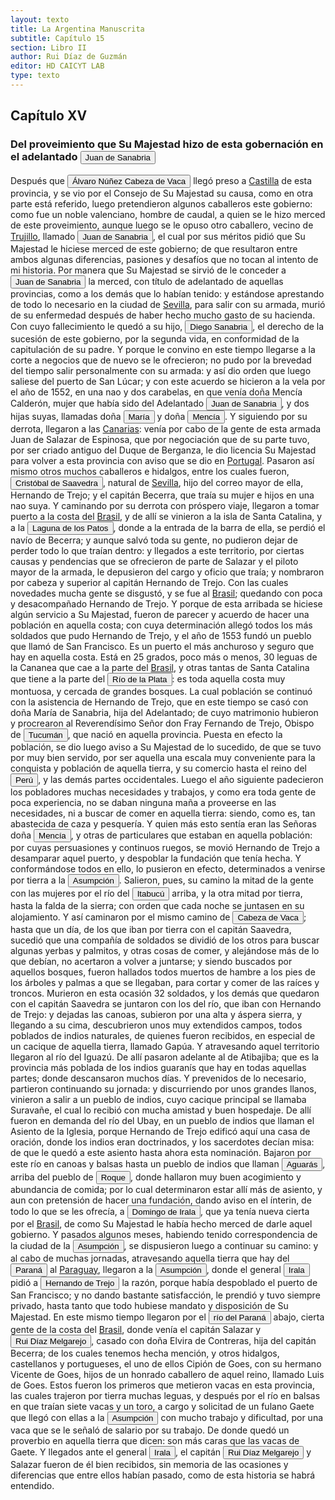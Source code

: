 ```yaml
---
layout: texto
title: La Argentina Manuscrita
subtitle: Capítulo 15
section: Libro II
author: Rui Díaz de Guzmán
editor: HD CAICYT LAB
type: texto
---
```


## Capítulo XV

### Del proveimiento que Su Majestad hizo de esta gobernación en el adelantado <button class="balloon" data-balloon-pos="up" data-balloon-length="large" data-balloon="Vecino de Trujillo; es nombrado Adelantado de estas provincias: muere en Sevilla, mientras se preparaba a pasar a América.">Juan de Sanabria</button>


Después que <button class="balloon" data-balloon-pos="up" data-balloon-length="large" data-balloon="Álvar Nuñez Cabeza de Vaca.">Álvaro Núñez Cabeza de Vaca</button> llegó preso a <a href="https://recogito.pelagios.org/document/wzqxhk0h3vpikm/part/1/edit#193a1d89-48d1-4019-be38-ed5649dba8f2" target="_blank">Castilla</a> de esta provincia, y se vio por el Consejo de Su Majestad su causa, como en otra parte está referido, luego pretendieron algunos caballeros este gobierno: como fue un noble valenciano, hombre de caudal, a quien se le hizo merced de este proveimiento, aunque luego se le opuso otro caballero, vecino de <a href="https://recogito.pelagios.org/document/wzqxhk0h3vpikm/part/1/edit#fa6b8673-0b82-44a8-9f02-624bdbc3c591" target="_blank">Trujillo</a>, llamado <button class="balloon" data-balloon-pos="up" data-balloon-length="large" data-balloon="Vecino de Trujillo; es nombrado Adelantado de estas provincias: muere en Sevilla, mientras se preparaba a pasar a América.">Juan de Sanabria</button>, el cual por sus méritos pidió que Su Majestad le hiciese merced de este gobierno; de que resultaron entre ambos algunas diferencias, pasiones y desafíos que no tocan al intento de mi historia. Por manera que Su Majestad se sirvió de le conceder a <button class="balloon" data-balloon-pos="up" data-balloon-length="large" data-balloon="Vecino de Trujillo; es nombrado Adelantado de estas provincias: muere en Sevilla, mientras se preparaba a pasar a América.">Juan de Sanabria</button> la merced, con título de adelantado de aquellas provincias, como a los demás que lo habían tenido: y estándose aprestando de todo lo necesario en la ciudad de <a href="https://recogito.pelagios.org/document/wzqxhk0h3vpikm/part/1/edit#603e8607-9a19-46e1-98a9-4c8caf8f3918" target="_blank">Sevilla</a>, para salir con su armada, murió de su enfermedad después de haber hecho mucho gasto de su hacienda. Con cuyo fallecimiento le quedó a su hijo, <button class="balloon" data-balloon-pos="up" data-balloon-length="large" data-balloon="Hijo de Juan de Sanabria; es nombrado para reemplazarle.">Diego Sanabria</button>, el derecho de la sucesión de este gobierno, por la segunda vida, en conformidad de la capitulación de su padre. Y porque le convino en este tiempo llegarse a la corte a negocios que de nuevo se le ofrecieron; no pudo por la brevedad del tiempo salir personalmente con su armada: y así dio orden que luego saliese del puerto de San Lúcar; y con este acuerdo se hicieron a la vela por el año de 1552, en una nao y dos carabelas, en que venía doña Mencía Calderón, mujer que había sido del Adelantado <button class="balloon" data-balloon-pos="up" data-balloon-length="large" data-balloon="Vecino de Trujillo; es nombrado Adelantado de estas provincias: muere en Sevilla, mientras se preparaba a pasar a América.">Juan de Sanabria</button>, y dos hijas suyas, llamadas doña <button class="balloon" data-balloon-pos="up" data-balloon-length="large" data-balloon="Sanabria (María y Mencía). Hijas del Adelantado Juan de Sanabria, pasan con su madre a América. Llegan a la laguna de los Patos. María casa con Hernando del Trejo, y es madre de Hernando, Obispo del Tucumán">María</button> y doña <button class="balloon" data-balloon-pos="up" data-balloon-length="large" data-balloon="Sanabria (María y Mencía). Hijas del Adelantado Juan de Sanabria, pasan con su madre a América. Llegan a la laguna de los Patos. María casa con Hernando del Trejo, y es madre de Hernando, Obispo del Tucumán">Mencía</button>. Y siguiendo por su derrota, llegaron a las <a href="https://recogito.pelagios.org/document/wzqxhk0h3vpikm/part/1/edit#e66050ab-1e72-45c8-af4f-878ad50db417" target="_blank">Canarias</a>: venía por cabo de la gente de esta armada Juan de Salazar de Espinosa, que por negociación que de su parte tuvo, por ser criado antiguo del Duque de Berganza, le dio licencia Su Majestad para volver a esta provincia con aviso que se dio en <a href="https://recogito.pelagios.org/document/wzqxhk0h3vpikm/part/1/edit#8b5ca8b6-f8fe-489d-907f-c2f16bda0e4b" target="_blank">Portugal</a>. Pasaron así mismo otros muchos caballeros e hidalgos, entre los cuales fueron, <button class="balloon" data-balloon-pos="up" data-balloon-length="large" data-balloon="Natural de Sevilla; hijo del correo mayor de aquella ciudad; pasa a América en la armada de Sanabria. Acompaña al Gobernador Vergara al Perú, con su mujer e hijos.">Cristóbal de Saavedra</button>, natural de <a href="https://recogito.pelagios.org/document/wzqxhk0h3vpikm/part/1/edit#631fecad-76b2-4e59-92ac-13016875e893" target="_blank">Sevilla</a>, hijo del correo mayor de ella, Hernando de Trejo; y el capitán Becerra, que traía su mujer e hijos en una nao suya. Y caminando por su derrota con próspero viaje, llegaron a tomar puerto a la costa del <a href="https://recogito.pelagios.org/document/wzqxhk0h3vpikm/part/1/edit#e550ec31-c0d3-4865-b9e5-0649e33f7628" target="_blank">Brasil</a>, y de allí se vinieron a la isla de Santa Catalina, y a la <button class="balloon" data-balloon-pos="up" data-balloon-length="large" data-balloon="Puede referir a la logoa do Imaruí en Santa Catalina, muy próximo a la isla.">Laguna de los Patos</button>, donde a la entrada de la barra de ella, se perdió el navío de Becerra; y aunque salvó toda su gente, no pudieron dejar de perder todo lo que traían dentro: y llegados a este territorio, por ciertas causas y pendencias que se ofrecieron de parte de Salazar y el piloto mayor de la armada, le depusieron del cargo y oficio que traía; y nombraron por cabeza y superior al capitán Hernando de Trejo. Con las cuales novedades mucha gente se disgustó, y se fue al <a href="https://recogito.pelagios.org/document/wzqxhk0h3vpikm/part/1/edit#a8997479-0289-431b-bfeb-17cdfaa498f4" target="_blank">Brasil</a>; quedando con poca y desacompañado Hernando de Trejo. Y porque de esta arribada se hiciese algún servicio a Su Majestad, fueron de parecer y acuerdo de hacer una población en aquella costa; con cuya determinación allegó todos los más soldados que pudo Hernando de Trejo, y el año de 1553 fundó un pueblo que llamó de San Francisco. Es un puerto el más anchuroso y seguro que hay en aquella costa. Está en 25 grados, poco más o menos, 30 leguas de la Cananea que cae a la parte del <a href="https://recogito.pelagios.org/document/wzqxhk0h3vpikm/part/1/edit#d9bd53c3-666f-49cc-9db0-b39f30afcceb" target="_blank">Brasil</a>, y otras tantas de Santa Catalina que tiene a la parte del <a href="https://recogito.pelagios.org/document/wzqxhk0h3vpikm/part/1/edit#438465f4-566c-493b-8e6c-1a0a5d53453a" target="_blank"><button class="balloon" data-balloon-pos="up" data-balloon-length="large" data-balloon="Refiere a la Provincia del Río de la Plata, un espacio creado a partir de las capitulaciones que firmó el primer adelantado Pedro de Mendoza con Carlos I en 1534.La misma limitaba al norte con los territorios otorgados a Diego de Almagro, ocupando una franja que se extendería entre el Mar del Sur y el Mar Océano Austral. La exploración y ocupación efectiva del terreno delimitarían el espacio de la provincia del Río de la Plata al sector atlántico y específicamente, al eje fluvial Paraná-Plata">Río de la Plata</button></a>: es toda aquella costa muy montuosa, y cercada de grandes bosques. La cual población se continuó con la asistencia de Hernando de Trejo, que en este tiempo se casó con doña María de Sanabria, hija del Adelantado; de cuyo matrimonio hubieron y procrearon al Reverendísimo Señor don Fray Fernando de Trejo, Obispo de <a href="https://recogito.pelagios.org/document/wzqxhk0h3vpikm/part/1/edit#2d835e1e-f03c-4f37-8562-cce595e2c546" target="_blank"><button class="balloon" data-balloon-pos="up" data-balloon-length="large" data-balloon="Si bien la gobernación de Tucumán se establece en 1563, los territorios que la integraban (las actuales provincias argentinas de Tucumán, Jujuy, Salta, Santiago del Estero y Catamarca) ya habían sido objeto de conquista y colonización en la primera mitad del siglo XVI a partir de avanzadas provenientes de Asunción, Chile y Perú.">Tucumán</button></a>, que nació en aquella provincia. Puesta en efecto la población, se dio luego aviso a Su Majestad de lo sucedido, de que se tuvo por muy bien servido, por ser aquella una escala muy conveniente para la conquista y población de aquella tierra, y su comercio hasta el reino del <a href="https://recogito.pelagios.org/document/wzqxhk0h3vpikm/part/1/edit#6192a8e4-92a7-4625-815e-c5e22dbff412" target="_blank"><button class="balloon" data-balloon-pos="up" data-balloon-length="large" data-balloon="Entendido como virreinato del Perú.">Perú</button></a>, y las demás partes occidentales. Luego el año siguiente padecieron los pobladores muchas necesidades y trabajos, y como era toda gente de poca experiencia, no se daban ninguna maña a proveerse en las necesidades, ni a buscar de comer en aquella tierra: siendo, como es, tan abastecida de caza y pesquería. Y quien más esto sentía eran las Señoras doña <button class="balloon" data-balloon-pos="up" data-balloon-length="large" data-balloon="Sanabria (María y Mencía). Hijas del Adelantado Juan de Sanabria, pasan con su madre a América. Llegan a la laguna de los Patos. María casa con Hernando del Trejo, y es madre de Hernando, Obispo del Tucumán">Mencía</button>, y otras de particulares que estaban en aquella población: por cuyas persuasiones y continuos ruegos, se movió Hernando de Trejo a desamparar aquel puerto, y despoblar la fundación que tenía hecha. Y conformándose todos en ello, lo pusieron en efecto, determinados a venirse por tierra a la <a href="https://recogito.pelagios.org/document/wzqxhk0h3vpikm/part/1/edit#c8f7e356-1bcb-4377-a43a-96a28e5ff34c" target="_blank"><button class="balloon" data-balloon-pos="up" data-balloon-length="large" data-balloon="Asunción del Paraguay.">Asumpción</button></a>. Salieron, pues, su camino la mitad de la gente con las mujeres por el río del <button class="balloon" data-balloon-pos="up" data-balloon-length="large" data-balloon="Río grande de la Provincia y Gobierno del Paraguay, al Levante de la Nación de Indios Guaraníes, corre a este rumbo y sale al mar Atlántico.Bibliografía:Diccionario geográfico-histórico de las Indias Occidentales ó América, Antonio de Alcedo, en la Imprenta de Manuel Gonzalez, 1787.">Itabucú</button> arriba, y la otra mitad por tierra, hasta la falda de la sierra; con orden que cada noche se juntasen en su alojamiento. Y así caminaron por el mismo camino de <button class="balloon" data-balloon-pos="up" data-balloon-length="large" data-balloon="Álvar Núñez Cabeza de Vaca (Jerez de la Frontera, 1488/1490 - Sevilla, 27 de mayo de 1559) fue un descubridor y conquistador español que exploró la costa sur de Norteamérica desde la actual Florida pasando por Alabama, Misisipi y Luisiana y se adentró en Texas, Nuevo México, Arizona y en el norte de México hasta llegar al Golfo de California, territorios que pasaron a anexionarse al Imperio Español dentro del Virreinato de Nueva España. El rey Carlos I de España le otorgó el título de Segundo Ad">Cabeza de Vaca</button>; hasta que un día, de los que iban por tierra con el capitán Saavedra, sucedió que una compañía de soldados se dividió de los otros para buscar algunas yerbas y palmitos, y otras cosas de comer, y alejándose más de lo que debían, no acertaron a volver a juntarse; y siendo buscados por aquellos bosques, fueron hallados todos muertos de hambre a los pies de los árboles y palmas a que se llegaban, para cortar y comer de las raíces y troncos. Murieron en esta ocasión 32 soldados, y los demás que quedaron con el capitán Saavedra se juntaron con los del río, que iban con Hernando de Trejo: y dejadas las canoas, subieron por una alta y áspera sierra, y llegando a su cima, descubrieron unos muy extendidos campos, todos poblados de indios naturales, de quienes fueron recibidos, en especial de un cacique de aquella tierra, llamado Gapúa. Y atravesando aquel territorio llegaron al río del Iguazú. De allí pasaron adelante al de Atibajiba; que es la provincia más poblada de los indios guaranís que hay en todas aquellas partes; donde descansaron muchos días. Y prevenidos de lo necesario, partieron continuando su jornada: y discurriendo por unos grandes llanos, vinieron a salir a un pueblo de indios, cuyo cacique principal se llamaba Suravañe, el cual lo recibió con mucha amistad y buen hospedaje. De allí fueron en demanda del río del Ubay, en un pueblo de indios que llaman el Asiento de la Iglesia, porque Hernando de Trejo edificó aquí una casa de oración, donde los indios eran doctrinados, y los sacerdotes decían misa: de que le quedó a este asiento hasta ahora esta nominación. Bajaron por este río en canoas y balsas hasta un pueblo de indios que llaman <a href="https://recogito.pelagios.org/document/wzqxhk0h3vpikm/part/1/edit#f6c2f4e3-5e1a-4c9a-9caf-29a5f881d9b4" target="_blank"><button class="balloon" data-balloon-pos="up" data-balloon-length="large" data-balloon="Pueblo de indios no lejos del de Roque. Tribu poco conocida, y que ya no existe. Esta voz guaraní quiere decir zorros: tal vez, porque en el territorio ocupado por ellos en las márgenes del Uruguay, cerca de la confluencia del río Curitubá o Iguazú, abundaba de esta clase de animales.">Aguarás</button></a>, arriba del pueblo de <button class="balloon" data-balloon-pos="up" data-balloon-length="large" data-balloon="Pueblo inmediato al de Aguarás. Pequeña población sobre el río Huibay o Ubay; que sucumbió, como todos los demás pueblos del Guayra, a los repetidos golpes del vandalismo de los Mamalucos.">Roque</button>, donde hallaron muy buen acogimiento y abundancia de comida; por lo cual determinaron estar allí más de asiento, y aun con pretensión de hacer una fundación, dando aviso en el ínterin, de todo lo que se les ofrecía, a <button class="balloon" data-balloon-pos="up" data-balloon-length="large" data-balloon="Domingo Martínez de Irala (Vergara de la Hermandad de Guipúzcoa, Corona de Castilla, 1509 - Asunción del Paraguay, Virreinato del Perú, 3 de octubre de 1556) fue un conquistador, explorador y colonizador español que como lugarteniente de Juan de Ayolas quien lo nombrara interinamente hasta que regresara como teniente de gobernador de La Candelaria en 1537, luego lo sería de hecho, y posteriormente elegido por el pueblo según real cédula, como teniente de gobernador general de Asunción.Ocupó tres">Domingo de Irala</button>, que ya tenía nueva cierta por el <a href="https://recogito.pelagios.org/document/wzqxhk0h3vpikm/part/1/edit#dd8fdb7b-f405-4057-8186-bce522f11ca1" target="_blank">Brasil</a>, de como Su Majestad le había hecho merced de darle aquel gobierno. Y pasados algunos meses, habiendo tenido correspondencia de la ciudad de la <a href="https://recogito.pelagios.org/document/wzqxhk0h3vpikm/part/1/edit#225adbc4-3963-4282-9321-9b4b07fbf56f" target="_blank"><button class="balloon" data-balloon-pos="up" data-balloon-length="large" data-balloon="Asunción del Paraguay.">Asumpción</button></a>, se dispusieron luego a continuar su camino: y al cabo de muchas jornadas, atravesando aquella tierra que hay del <a href="https://recogito.pelagios.org/document/wzqxhk0h3vpikm/part/1/edit#84cf54c4-b080-4c1a-aad7-fb01559f1b1a" target="_blank"><button class="balloon" data-balloon-pos="up" data-balloon-length="large" data-balloon="Refiere al río Paraná">Paraná</button></a> al <a href="https://recogito.pelagios.org/document/wzqxhk0h3vpikm/part/1/edit#8ade5828-924a-4a6b-909b-f10c1e657791" target="_blank">Paraguay</a>, llegaron a la <a href="https://recogito.pelagios.org/document/wzqxhk0h3vpikm/part/1/edit#aa77508d-a5eb-40ef-b300-58a2c4db91cb" target="_blank"><button class="balloon" data-balloon-pos="up" data-balloon-length="large" data-balloon="Asunción del Paraguay.">Asumpción</button></a>, donde el general <button class="balloon" data-balloon-pos="up" data-balloon-length="large" data-balloon="Domingo Martínez de Irala (Vergara de la Hermandad de Guipúzcoa, Corona de Castilla, 1509 - Asunción del Paraguay, Virreinato del Perú, 3 de octubre de 1556) fue un conquistador, explorador y colonizador español que como lugarteniente de Juan de Ayolas quien lo nombrara interinamente hasta que regresara como teniente de gobernador de La Candelaria en 1537, luego lo sería de hecho, y posteriormente elegido por el pueblo según real cédula, como teniente de gobernador general de Asunción.Ocupó tres">Irala</button> pidió a <button class="balloon" data-balloon-pos="up" data-balloon-length="large" data-balloon="Se encuentra con Díaz Hernando. Pasa a América con la armada de Sanabria: reemplaza a Salazar de Espinosa, su jefe. Funda el pueblo de San Francisco, en la costa del Brasil. Funda un oratorio en un pueblo de indios, y lo llama Asiento de la Iglesia. Por falta de subsistencias abandona el puerto de San Francisco. Va a la Asumpción; toma el mismo camino de Cabeza de Vaca: sale por el río Itabucú; pierde mucha gente; es bien recibido por los indios; llega al río Iguazú; pasa al de Tibajiba; se diri">Hernando de Trejo</button> la razón, porque había despoblado el puerto de San Francisco; y no dando bastante satisfacción, le prendió y tuvo siempre privado, hasta tanto que todo hubiese mandato y disposición de Su Majestad. En este mismo tiempo llegaron por el <a href="https://recogito.pelagios.org/document/wzqxhk0h3vpikm/part/1/edit#2bf398d9-5bb5-46d8-9421-cb118109f121" target="_blank"><button class="balloon" data-balloon-pos="up" data-balloon-length="large" data-balloon="Río Paraná http://www.geonames.org/3430144/rio-parana.html">río del Paraná</button></a> abajo, cierta gente de la costa del <a href="https://recogito.pelagios.org/document/wzqxhk0h3vpikm/part/1/edit#bba12933-cbb2-4c25-8495-a21202470f55" target="_blank">Brasil</a>, donde venía el capitán Salazar y <button class="balloon" data-balloon-pos="up" data-balloon-length="large" data-balloon="Ruy Díaz de Melgarejo (Salteras de Sevilla, 1519 – Santa Fe la Vieja, 1602) fue un militar, conquistador, explorador, estadista, minero y burócrata colonial español establecido en la región del Río de la Plata. Su vida estuvo marcada por guerras, conspiraciones, persecuciones y conflictos familiares. Junto a Juan de Salazar, Alonso Riquelme de Guzmán y Diego de Abreu se opuso al gobierno asunceno de Domingo Martínez de Irala, apoyando al deportado Álvar Núñez Cabeza de Vaca. Gobernó de manera ca">Rui Díaz Melgarejo</button>, casado con doña Elvira de Contreras, hija del capitán Becerra; de los cuales tenemos hecha mención, y otros hidalgos, castellanos y portugueses, el uno de ellos Cipión de Goes, con su hermano Vicente de Goes, hijos de un honrado caballero de aquel reino, llamado Luis de Goes. Estos fueron los primeros que metieron vacas en esta provincia, las cuales trajeron por tierra muchas leguas, y después por el río en balsas en que traían siete vacas y un toro, a cargo y solicitad de un fulano Gaete que llegó con ellas a la <a href="https://recogito.pelagios.org/document/wzqxhk0h3vpikm/part/1/edit#bcfaeae5-d29c-4b71-ab82-acb601219e86" target="_blank"><button class="balloon" data-balloon-pos="up" data-balloon-length="large" data-balloon="Asunción del Paraguay.">Asumpción</button></a> con mucho trabajo y dificultad, por una vaca que se le señaló de salario por su trabajo. De donde quedó un proverbio en aquella tierra que dicen: son más caras que las vacas de Gaete. Y llegados ante el general <button class="balloon" data-balloon-pos="up" data-balloon-length="large" data-balloon="Domingo Martínez de Irala (Vergara de la Hermandad de Guipúzcoa, Corona de Castilla, 1509 - Asunción del Paraguay, Virreinato del Perú, 3 de octubre de 1556) fue un conquistador, explorador y colonizador español que como lugarteniente de Juan de Ayolas quien lo nombrara interinamente hasta que regresara como teniente de gobernador de La Candelaria en 1537, luego lo sería de hecho, y posteriormente elegido por el pueblo según real cédula, como teniente de gobernador general de Asunción.Ocupó tres">Irala</button>, el capitán <button class="balloon" data-balloon-pos="up" data-balloon-length="large" data-balloon="Ruy Díaz de Melgarejo (Salteras de Sevilla, 1519 – Santa Fe la Vieja, 1602) fue un militar, conquistador, explorador, estadista, minero y burócrata colonial español establecido en la región del Río de la Plata. Su vida estuvo marcada por guerras, conspiraciones, persecuciones y conflictos familiares. Junto a Juan de Salazar, Alonso Riquelme de Guzmán y Diego de Abreu se opuso al gobierno asunceno de Domingo Martínez de Irala, apoyando al deportado Álvar Núñez Cabeza de Vaca. Gobernó de manera ca">Rui Díaz Melgarejo</button> y Salazar fueron de él bien recibidos, sin memoria de las ocasiones y diferencias que entre ellos habían pasado, como de esta historia se habrá entendido.